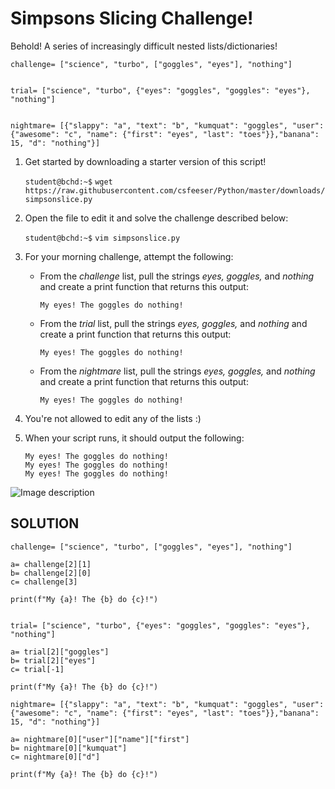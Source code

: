 # Simpsons Slicing Challenge!

Behold! A series of increasingly difficult nested lists/dictionaries!

    challenge= ["science", "turbo", ["goggles", "eyes"], "nothing"]


    trial= ["science", "turbo", {"eyes": "goggles", "goggles": "eyes"}, "nothing"]


    nightmare= [{"slappy": "a", "text": "b", "kumquat": "goggles", "user":{"awesome": "c", "name": {"first": "eyes", "last": "toes"}},"banana": 15, "d": "nothing"}]

1. Get started by downloading a starter version of this script!

    `student@bchd:~$` `wget https://raw.githubusercontent.com/csfeeser/Python/master/downloads/simpsonslice.py`

0. Open the file to edit it and solve the challenge described below:

    `student@bchd:~$` `vim simpsonslice.py`
    
0. For your morning challenge, attempt the following:

    - From the *challenge* list, pull the strings *eyes, goggles,* and *nothing* and create a print function that returns this output:
        ```
        My eyes! The goggles do nothing!
        ```
    - From the *trial* list, pull the strings *eyes, goggles,* and *nothing* and create a print function that returns this output:
        ```
        My eyes! The goggles do nothing!
        ```
    - From the *nightmare* list, pull the strings *eyes, goggles,* and *nothing* and create a print function that returns this output:
        ```
        My eyes! The goggles do nothing!
        ```
0. You're not allowed to edit any of the lists :)

0. When your script runs, it should output the following:

    ```
    My eyes! The goggles do nothing!
    My eyes! The goggles do nothing!
    My eyes! The goggles do nothing!
    ```
![Image description](https://github.com/csfeeser/Python/blob/master/eyes.jpg?raw=true)


## SOLUTION

```
challenge= ["science", "turbo", ["goggles", "eyes"], "nothing"]

a= challenge[2][1]
b= challenge[2][0]
c= challenge[3]

print(f"My {a}! The {b} do {c}!")


trial= ["science", "turbo", {"eyes": "goggles", "goggles": "eyes"}, "nothing"]

a= trial[2]["goggles"]
b= trial[2]["eyes"]
c= trial[-1]

print(f"My {a}! The {b} do {c}!")

nightmare= [{"slappy": "a", "text": "b", "kumquat": "goggles", "user":{"awesome": "c", "name": {"first": "eyes", "last": "toes"}},"banana": 15, "d": "nothing"}]

a= nightmare[0]["user"]["name"]["first"]
b= nightmare[0]["kumquat"]
c= nightmare[0]["d"]

print(f"My {a}! The {b} do {c}!")
```
